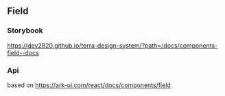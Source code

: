 ## Field

### Storybook

https://dev2820.github.io/terra-design-system/?path=/docs/components-field--docs

### Api

based on https://ark-ui.com/react/docs/components/field
